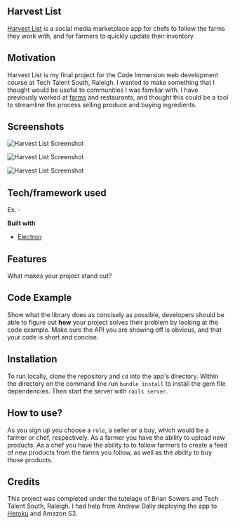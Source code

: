 ## Harvest List
[Harvest List][heroku] is a social media marketplace app for chefs to follow the farms they work with, and for farmers to quickly update their inventory.

## Motivation
Harvest List is my final project for the Code Immersion web development course at Tech Talent South, Raleigh. I wanted to make something that I thought would be useful to communities I was familiar with. I have previously worked at [farms](http://www.fourleaffarm.org/) and restaurants, and thought this could be a tool to streamline the process selling produce and buying ingredients.
 
## Screenshots
![Harvest List Screenshot](http://www.jeremypurser.com/assets/images/hl_ss_1.png)

![Harvest List Screenshot](http://www.jeremypurser.com/assets/images/hl_ss_2.png)

![Harvest List Screenshot](http://www.jeremypurser.com/assets/images/hl_ss_3.png)

## Tech/framework used
Ex. -

<b>Built with</b>
- [Electron](https://electron.atom.io)

## Features
What makes your project stand out?

## Code Example
Show what the library does as concisely as possible, developers should be able to figure out **how** your project solves their problem by looking at the code example. Make sure the API you are showing off is obvious, and that your code is short and concise.

## Installation
To run locally, clone the repository and `cd` into the app's directory. Within the directory on the command line run `bundle install` to install the gem file dependencies. Then start the server with `rails server`.


## How to use?
As you sign up you choose a `role`, a seller or a buy, which would be a farmer or chef, respectively. As a farmer you have the ability to upload new products. As a chef you have the ability to to follow farmers to create a feed of new products from the farms you follow, as well as the ability to buy those products.



## Credits
This project was completed under the tutelage of Brian Sowers and Tech Talent South, Raleigh. I had help from Andrew Dally deploying the app to [Heroku][heroku] and Amazon S3. 


[heroku]: https://harvestlist.herokuapp.com/
